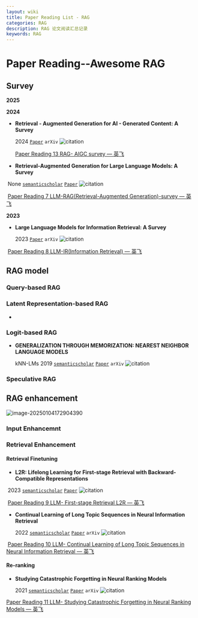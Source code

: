 ```yaml
---
layout: wiki
title: Paper Reading List - RAG
categories: RAG
description: RAG 论文阅读汇总记录
keywords: RAG
---
```






# Paper Reading--Awesome RAG



## Survey

**2025**





**2024**

- **Retrieval - Augmented Generation for AI - Generated Content: A Survey**  

  2024   [`Paper`](https://arxiv.org/pdf/2402.19473.pdf)  `arXiv`   ![citation](https://img.shields.io/badge/dynamic/json?label=citation&query=$.citationCount&url=https%3A%2F%2Fapi.semanticscholar.org%2Fgraph%2Fv1%2Fpaper%2Fab15463babf98fffc6f683fe2026de0725b5e1a9%3Ffields%3DcitationCount)

  [Paper Reading 13 RAG- AIGC survey — 英飞](https://zuti666.github.io/2025/01/02/Paper-Reading-Note-13-Retrieval-Augmented-Generation-for-AI-Generated-Content/)

- **Retrieval-Augmented Generation for Large  Language Models: A Survey**  

​	None   [`semanticscholar`](https://www.semanticscholar.org/paper/46f9f7b8f88f72e12cbdb21e3311f995eb6e65c5)  [`Paper`](https://www.semanticscholar.org/paper/46f9f7b8f88f72e12cbdb21e3311f995eb6e65c5)     ![citation](https://img.shields.io/badge/dynamic/json?label=citation&query=$.citationCount&url=https%3A%2F%2Fapi.semanticscholar.org%2Fgraph%2Fv1%2Fpaper%2F46f9f7b8f88f72e12cbdb21e3311f995eb6e65c5%3Ffields%3DcitationCount)

​	[Paper Reading 7 LLM-RAG(Retrieval-Augmented Generation)-survey — 英飞](https://zuti666.github.io/2024/11/27/Paper-Reading-Note-7-LLM-RAG/)

**2023**

- **Large Language Models for Information Retrieval: A Survey**  

  2023   [`Paper`](https://arxiv.org/pdf/2308.07107.pdf)  `arXiv`   ![citation](https://img.shields.io/badge/dynamic/json?label=citation&query=$.citationCount&url=https%3A%2F%2Fapi.semanticscholar.org%2Fgraph%2Fv1%2Fpaper%2F0b220041eb83c23b7b10d32a5d08c0309d528071%3Ffields%3DcitationCount)

​	[Paper Reading 8 LLM-IR(Information Retrieval) — 英飞](https://zuti666.github.io/2024/11/29/Paper-Reading-Note-8-LLM-Information-Retrieval-IR/)

## RAG  model



### Query-based RAG







###  Latent Representation-based RAG





- 





### Logit-based RAG





- **GENERALIZATION THROUGH MEMORIZATION:  NEAREST NEIGHBOR LANGUAGE MODELS**  

  kNN-LMs   2019   [`semanticscholar`](https://www.semanticscholar.org/paper/7be8c119dbe065c52125ee7716601751f3116844)  [`Paper`](https://arxiv.org/pdf/1911.00172.pdf)  `arXiv`   ![citation](https://img.shields.io/badge/dynamic/json?label=citation&query=$.citationCount&url=https%3A%2F%2Fapi.semanticscholar.org%2Fgraph%2Fv1%2Fpaper%2F7be8c119dbe065c52125ee7716601751f3116844%3Ffields%3DcitationCount)



### Speculative RAG









## RAG  enhancement

![image-20250104172904390](https://zuti.oss-cn-qingdao.aliyuncs.com/img/20250104172904433.png)



### Input Enhancemnt



###  Retrieval Enhancement



#### Retrieval Finetuning

- **L2R: Lifelong Learning for First-stage Retrieval with Backward-Compatible Representations**  

​	2023   [`semanticscholar`](https://www.semanticscholar.org/paper/a48e65a66dce30e1d4533b9e2be60207d4a89525)  [`Paper`](http://dl.acm.org/citation.cfm?id=3614947)     ![citation](https://img.shields.io/badge/dynamic/json?label=citation&query=$.citationCount&url=https%3A%2F%2Fapi.semanticscholar.org%2Fgraph%2Fv1%2Fpaper%2Fa48e65a66dce30e1d4533b9e2be60207d4a89525%3Ffields%3DcitationCount)

​	[Paper Reading 9 LLM- First-stage Retrieval L2R — 英飞](https://zuti666.github.io/2024/11/30/Paper-Reading-Note-9-First-stage-Retrieval-L2R/)



- **Continual Learning of Long Topic Sequences in Neural Information Retrieval**  

  2022   [`semanticscholar`](https://www.semanticscholar.org/paper/0385e1986160069417c3fa497b08441c45ad150a)  [`Paper`](https://arxiv.org/pdf/2201.03356.pdf)  `arXiv`   ![citation](https://img.shields.io/badge/dynamic/json?label=citation&query=$.citationCount&url=https%3A%2F%2Fapi.semanticscholar.org%2Fgraph%2Fv1%2Fpaper%2F0385e1986160069417c3fa497b08441c45ad150a%3Ffields%3DcitationCount)

​	[Paper Reading 10 LLM- Continual Learning of Long Topic Sequences in Neural Information Retrieval — 英飞](https://zuti666.github.io/2024/12/01/Paper-Reading-Note-10-Continual-Learning-of-Long-Topic-Sequences-in-Neural-Information-Retrieval/)



#### Re-ranking

- **Studying Catastrophic Forgetting in Neural Ranking Models**  

  2021   [`semanticscholar`](https://www.semanticscholar.org/paper/2e705d4a374ca3d5f0a0f6062646eaec2337200d)  [`Paper`](https://arxiv.org/pdf/2101.06984.pdf)  `arXiv`   ![citation](https://img.shields.io/badge/dynamic/json?label=citation&query=$.citationCount&url=https%3A%2F%2Fapi.semanticscholar.org%2Fgraph%2Fv1%2Fpaper%2F2e705d4a374ca3d5f0a0f6062646eaec2337200d%3Ffields%3DcitationCount)

[Paper Reading 11 LLM- Studying Catastrophic Forgetting in Neural Ranking Models — 英飞](https://zuti666.github.io/2024/12/01/Paper-Reading-Note-11-Studying-Catastrophic-Forgetting-in-Neural-Ranking-Modelsl/)
